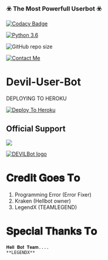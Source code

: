 ### ☣️ The Most Powerfull Userbot ☣️

[![Codacy Badge](https://api.codacy.com/project/badge/Grade/f7c51539e67b483bb8d7749acca51d3a)](https://app.codacy.com/gh/lucifeermorningstar/deviluserbot?utm_source=github.com&utm_medium=referral&utm_content=lucifeermorningstar/deviluserbot&utm_campaign=Badge_Grade_Settings)

[![Python 3.6](https://img.shields.io/badge/Python-3.6%20or%20newer-blue.svg)](https://www.python.org/downloads/release/python-360/)

![GitHub repo size](https://img.shields.io/github/repo-size/lucifeermorningstar/deviluserbot)

[![Contact Me](https://img.shields.io/badge/Telegram-Contact%20Me-informational)](https://t.me/lucifeermorningstar)


# Devil-User-Bot

DEPLOYING TO HEROKU

[![Deploy To Heroku](https://www.herokucdn.com/deploy/button.svg)](https://heroku.com/deploy?template=https://github.com/lucifeermorningstar/devilpack)

## Official Support
<a href="https://t.me/deviluserbot"><img src="https://img.shields.io/badge/Join-Support%20Group-red.svg?style=for-the-badge&logo=Telegram"></a>


[![DEVILBot logo](https://telegra.ph/file/b907cf4d03ef1298fe623.jpg)](https://t.me/deviluserbot)
# 𝐂𝐫𝐞𝐝𝐢𝐭 𝐆𝐨𝐞𝐬 𝐓𝐨
1. Programming Error (Error Fixer) 
2. Kraken (Hellbot owner) 
3. LegendX (TEAMLEGEND) 

# 𝐒𝐩𝐞𝐜𝐢𝐚𝐥 𝐓𝐡𝐚𝐧𝐤𝐬 𝐓𝐨
     
    𝐇𝐞𝐥𝐥 𝐁𝐨𝐭 𝐓𝐞𝐚𝐦.... 
    **LEGENDX**
